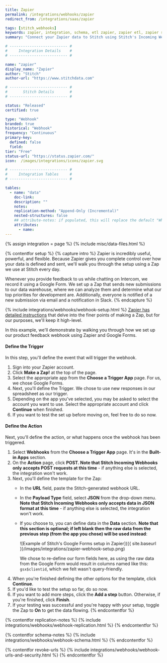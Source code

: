 ```yaml
---
title: Zapier
permalink: /integrations/webhooks/zapier
redirect_from: /integrations/saas/zapier

tags: [stitch_webhooks]
keywords: zapier, integration, schema, etl zapier, zapier etl, zapier schema
summary: "Connect your Zapier data to Stitch using Stitch's Incoming Webhooks integration. In this guide, you'll find setup instructions, info about replication, and the data you can expect to see in your data warehouse."

# -------------------------- #
#     Integration Details    #
# -------------------------- #

name: "zapier"
display_name: "Zapier"
author: "Stitch"
author-url: "https://www.stitchdata.com"

# -------------------------- #
#       Stitch Details       #
# -------------------------- #

status: "Released"
certified: true

type: "Webhook"
branded: true
historical: "Webhook"
frequency: "Continuous"
primary-key:
  defined: false
  field: 
tier: "Free"
status-url: "https://status.zapier.com/"
icon:  /images/integrations/icons/zapier.svg

# -------------------------- #
#     Integration Tables     #
# -------------------------- #

tables:
  - name: "data"
    doc-link: 
    description: ""
    notes: 
    replication-method: "Append-Only (Incremental)"
    nested-structures: false
    ## attribute-notes: if populated, this will replace the default "While we try to include everything here..." copy.
    attributes:
      - name: 
---
```

{% assign integration = page %}
{% include misc/data-files.html %}

{% contentfor setup %}
{% capture intro %}
Zapier is incredibly useful, powerful, and flexible. Because Zapier gives you complete control over how your data is defined and sent, we'll walk you through the setup using a Zap we use at Stitch every day.

Whenever you provide feedback to us while chatting on Intercom, we record it using a Google Form. We set up a Zap that sends new submissions to our data warehouse, where we can analyze them and determine what our top priorities for development are. Additionally, everyone is notified of a new submission via email and a notification in Slack.
{% endcapture %}

{% include integrations/webhooks/webhook-setup.html %}
[Zapier has detailed instructions](https://zapier.com/help/creating-zap/) that delve into the finer points of making a Zap, but for our purposes, we'll keep it high-level.

In this example, we'll demonstrate by walking you through how we set up our product feedback webhook using Zapier and Google Forms.

#### Define the Trigger
In this step, you'll define the event that will trigger the webhook.

1. Sign into your Zapier account.
2. Click **Make a Zap!** at the top of the page.
3. Select the appropriate app from the **Choose a Trigger App** page. For us, we chose Google Forms.
4. Next, you'll define the Trigger. We chose to use new responses in our spreadsheet as our trigger.
5. Depending on the app you've selected, you may be asked to select the account you want to use. Select the appropriate account and click **Continue** when finished.
6. If you want to test the set up before moving on, feel free to do so now.

#### Define the Action
Next, you'll define the action, or what happens once the webhook has been triggered.

1. Select **Webhooks** from the **Choose a Trigger App** page. It's in the **Built-in Apps** section.
2. On the **Action** page, click **POST. Note that Stitch Incoming Webhooks only accepts POST requests at this time** - if anything else is selected, the integration won't work.
3. Next, you'll define the template for the Zap:
   - In the **URL** field, paste the Stitch-generated webhook URL.
   - In the **Payload Type** field, select **JSON** from the drop-down menu. **Note that Stitch Incoming Webhooks only accepts data in JSON format at this time** - if anything else is selected, the integration won't work.
   - If you choose to, you can define data in the **Data** section. **Note that this section is optional; if left blank then the raw data from the previous step (from the app you chose) will be used instead**:

     ![Example of Stitch's Google Forms setup in Zapier]({{ site.baseurl }}/images/integrations/zapier-webhook-setup.png)
     
     We chose to re-define our form fields here, as using the raw data from the Google Form would result in columns named like this: `gsx$clientid`, which we felt wasn't query-friendly.
4. When you're finished defining the other options for the template, click **Continue**.
5. If you'd like to test the setup so far, do so now.
6. If you want to add more steps, click the **Add a step** button.
   Otherwise, if you're finished, click **Finish**.
8. If your testing was successful and you're happy with your setup, toggle the Zap to **On** to get the data flowing.
{% endcontentfor %}



{% contentfor replication-notes %}
{% include integrations/webhooks/webhook-replication.html %}
{% endcontentfor %}



{% contentfor schema-notes %}
{% include integrations/webhooks/webhook-schema.html %}
{% endcontentfor %}



{% contentfor revoke-urls %}
{% include integrations/webhooks/webhook-urls-and-security.html %}
{% endcontentfor %}
